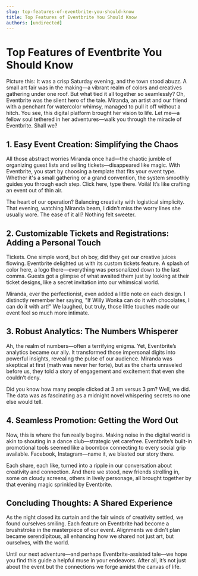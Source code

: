 ```yaml
---
slug: top-features-of-eventbrite-you-should-know
title: Top Features of Eventbrite You Should Know
authors: [undirected]
---
```


# Top Features of Eventbrite You Should Know

Picture this: It was a crisp Saturday evening, and the town stood abuzz. A small art fair was in the making—a vibrant realm of colors and creatives gathering under one roof. But what tied it all together so seamlessly? Oh, Eventbrite was the silent hero of the tale. Miranda, an artist and our friend with a penchant for watercolor whimsy, managed to pull it off without a hitch. You see, this digital platform brought her vision to life. Let me—a fellow soul tethered in her adventures—walk you through the miracle of Eventbrite. Shall we?

## 1. **Easy Event Creation: Simplifying the Chaos**

All those abstract worries Miranda once had—the chaotic jumble of organizing guest lists and selling tickets—disappeared like magic. With Eventbrite, you start by choosing a template that fits your event type. Whether it's a small gathering or a grand convention, the system smoothly guides you through each step. Click here, type there. Voilà! It’s like crafting an event out of thin air.

The heart of our operation? Balancing creativity with logistical simplicity. That evening, watching Miranda beam, I didn’t miss the worry lines she usually wore. The ease of it all? Nothing felt sweeter.

## 2. **Customizable Tickets and Registrations: Adding a Personal Touch**

Tickets. One simple word, but oh boy, did they get our creative juices flowing. Eventbrite delighted us with its custom tickets feature. A splash of color here, a logo there—everything was personalized down to the last comma. Guests got a glimpse of what awaited them just by looking at their ticket designs, like a secret invitation into our whimsical world.

Miranda, ever the perfectionist, even added a little note on each design. I distinctly remember her saying, "If Willy Wonka can do it with chocolates, I can do it with art!" We laughed, but truly, those little touches made our event feel so much more intimate.

## 3. **Robust Analytics: The Numbers Whisperer**

Ah, the realm of numbers—often a terrifying enigma. Yet, Eventbrite’s analytics became our ally. It transformed those impersonal digits into powerful insights, revealing the pulse of our audience. Miranda was skeptical at first (math was never her forte), but as the charts unraveled before us, they told a story of engagement and excitement that even she couldn’t deny. 

Did you know how many people clicked at 3 am versus 3 pm? Well, we did. The data was as fascinating as a midnight novel whispering secrets no one else would tell.

## 4. **Seamless Promotion: Getting the Word Out**

Now, this is where the fun really begins. Making noise in the digital world is akin to shouting in a dance club—strategic yet carefree. Eventbrite’s built-in promotional tools seemed like a boombox connecting to every social grip available. Facebook, Instagram—name it, we blasted our story there.

Each share, each like, turned into a ripple in our conversation about creativity and connection. And there we stood, new friends strolling in, some on cloudy screens, others in lively personage, all brought together by that evening magic sprinkled by Eventbrite.

## Concluding Thoughts: A Shared Experience

As the night closed its curtain and the fair winds of creativity settled, we found ourselves smiling. Each feature on Eventbrite had become a brushstroke in the masterpiece of our event. Alignments we didn't plan became serendipitous, all enhancing how we shared not just art, but ourselves, with the world. 

Until our next adventure—and perhaps Eventbrite-assisted tale—we hope you find this guide a helpful muse in your endeavors. After all, it’s not just about the event but the connections we forge amidst the canvas of life.